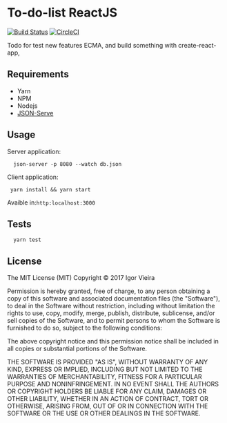 # To-do-list ReactJS

[![Build Status](https://travis-ci.org/IgorVieira/todo-reactjs.svg?branch=master)](https://travis-ci.org/IgorVieira/todo-reactjs)
[![CircleCI](https://circleci.com/gh/IgorVieira/todo-reactjs.svg?style=svg)](https://circleci.com/gh/IgorVieira/todo-reactjs)
<!-- [![Build status](https://ci.appveyor.com/api/projects/status/aiy2grs2iprb8778?svg=true)](https://ci.appveyor.com/project/IgorVieira/todo-reactjs) -->

Todo for test new features ECMA, and build something with 
create-react-app, 

## Requirements
 - Yarn 
 - NPM
 - Nodejs
 - [JSON-Serve](https://www.npmjs.com/package/json-server)

## Usage

Server application:
```
  json-server -p 8080 --watch db.json
```

Client application:
```
 yarn install && yarn start
```

Avaible in:`http:localhost:3000`


## Tests

```
  yarn test
```

## License

The MIT License (MIT) Copyright © 2017 Igor Vieira

Permission is hereby granted, free of charge, to any person obtaining a copy of this software and associated documentation files (the "Software"), to deal in the Software without restriction, including without limitation the rights to use, copy, modify, merge, publish, distribute, sublicense, and/or sell copies of the Software, and to permit persons to whom the Software is furnished to do so, subject to the following conditions:

The above copyright notice and this permission notice shall be included in all copies or substantial portions of the Software.

THE SOFTWARE IS PROVIDED "AS IS", WITHOUT WARRANTY OF ANY KIND, EXPRESS OR IMPLIED, INCLUDING BUT NOT LIMITED TO THE WARRANTIES OF MERCHANTABILITY, FITNESS FOR A PARTICULAR PURPOSE AND NONINFRINGEMENT. IN NO EVENT SHALL THE AUTHORS OR COPYRIGHT HOLDERS BE LIABLE FOR ANY CLAIM, DAMAGES OR OTHER LIABILITY, WHETHER IN AN ACTION OF CONTRACT, TORT OR OTHERWISE, ARISING FROM, OUT OF OR IN CONNECTION WITH THE SOFTWARE OR THE USE OR OTHER DEALINGS IN THE SOFTWARE.
